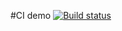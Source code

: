 #CI  demo  [![Build status](https://ci.appveyor.com/api/projects/status/4tm06eaixyp19dnt?svg=true)](https://ci.appveyor.com/project/Stor-Nat/auto-2-1-1)
